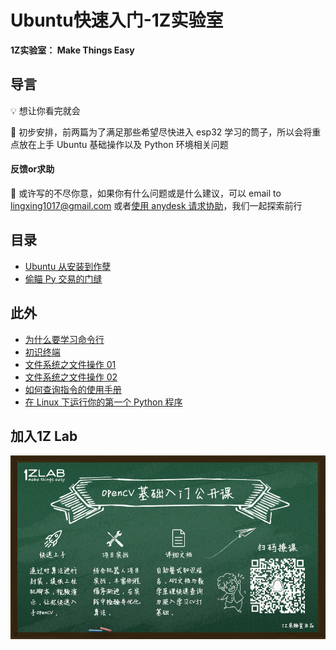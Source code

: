 # Ubuntu快速入门-1Z实验室

**1Z实验室： Make Things Easy**

## 导言

💡 想让你看完就会

📖 初步安排，前两篇为了满足那些希望尽快进入 esp32 学习的筒子，所以会将重点放在上手 Ubuntu 基础操作以及 Python 环境相关问题

#### 反馈or求助

📕 或许写的不尽你意，如果你有什么问题或是什么建议，可以 email to lingxing1017@gmail.com 或者[使用 anydesk 请求协助](./00anydesk协助.md)，我们一起探索前行

## 目录

* [Ubuntu 从安装到作孽](./01Ubuntu从安装到作孽.md)
* [偷瞄 Py 交易的门缝](./02偷瞄Py交易的门缝.md)

## 此外

* [为什么要学习命令行](/01.为什么要学习命令行/为什么要学习命令行.md)
* [初识终端](/02.初识终端/初识终端.md)
* [文件系统之文件操作 01](/03.文件系统之文件操作01/文件系统之文件操作01.md)
* [文件系统之文件操作 02](/04.文件系统之文件操作02/文件系统之文件操作02.md)
* [如何查询指令的使用手册](/05.如何查询指令的使用手册/如何查询指令的使用手册.md)
* [在 Linux 下运行你的第一个 Python 程序](/06.在Linux下运行你的第一个Python程序/在Linux下运行你的第一个Python程序.md)

## 加入1Z Lab

![](./image/1Z学院宣传海报.png)